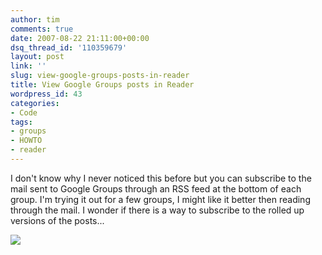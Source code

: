 ```yaml
---
author: tim
comments: true
date: 2007-08-22 21:11:00+00:00
dsq_thread_id: '110359679'
layout: post
link: ''
slug: view-google-groups-posts-in-reader
title: View Google Groups posts in Reader
wordpress_id: 43
categories:
- Code
tags:
- groups
- HOWTO
- reader
---
```


I don't know why I never noticed this before but you can subscribe to the mail
sent to Google Groups through an RSS feed at the bottom of each group. I'm
trying it out for a few groups, I might like it better then reading through
the mail. I wonder if there is a way to subscribe to the rolled up versions of
the posts...  
  
![](http://lh5.google.com/timothy.broder/RsyngpE6BRI/AAAAAAAAKn8/F6Qvt7wUps4/s400/groups_reader.jpg?imgdl=1)

